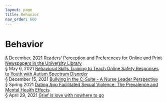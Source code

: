 ```yaml
---
layout: page
title: Behavior 
nav_order: 660 
---
```


# Behavior
§ December, 2021 [Readers’ Perception and Preferences for Online and Print Newspapers in the University Library](https://archive-r.bsafes.com/docs/R/Readers’-Perception-and-Preferences-for-Online-and-Print-Newspapers-in-the-University-Library/)  
§ May 6, 2021 [Behavioral Skills Training to Teach Online Safety Responses to Youth with Autism Spectrum Disorder](https://archive-b-v2.bsafes.com/docs/B/behavioral-sklls-training-to-teach-online-safety-responses-to-youth-with-autism-spectrum-disorder/)  
§ December 15, 2021 [Bullying in the C-Suite - A Nurse Leader Perspective](https://archive-b-v2.bsafes.com/docs/B/bullying-in-the-c-suite-a-nurse-leader-perspective/)  
§ Spring 2021 [Dating App Facilitated Sexual Violence: The Prevalence and Mental Health Effects](https://archive-d.bsafes.com/docs/D/dating-app-facilitated-sexual-violence-the-prevalence-and-mental-health-effects/)  
§ April 29, 2021 [Grief is love with nowhere to go](https://archive-g.bsafes.com/docs/G/grief-is-love-with-nowhere-to-go/)  
